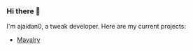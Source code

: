### Hi there 👋

I'm ajaidan0, a tweak developer. Here are my current projects:

- [Mavalry](https://github.com/ajaidan0/mavalry)
